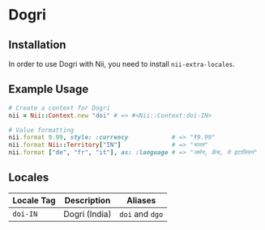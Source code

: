 <!-- This file has been generated. Source: languages/_template.md.erb -->

# Dogri

## Installation

In order to use Dogri with Nii, you need to install `nii-extra-locales`.

## Example Usage

``` ruby
# Create a context for Dogri
nii = Nii::Context.new "doi" # => #<Nii::Context:doi-IN>

# Value formatting
nii.format 9.99, style: :currency            # => "₹9.99"
nii.format Nii::Territory["IN"]              # => "भारत"
nii.format ["de", "fr", "it"], as: :language # => "जर्मन, फ्रेंच, ते इटालियन"
```


## Locales

<table>
  <thead>
    <tr>
      <th>Locale Tag</th>
      <th>Description</th>
      <th>Aliases</th>
    </tr>
  </thead>
  <tbody>
    <tr>
      <td><code>doi-IN</code></td>
      <td>Dogri (India)</td>
      <td><code>doi</code> and <code>dgo</code></td>
    </tr>
  </tbody>
</table>

